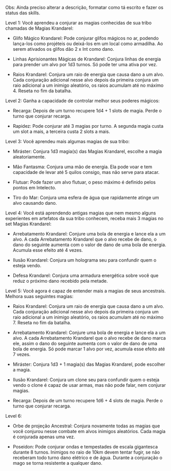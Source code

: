 
Obs: Ainda preciso alterar a descrição, formatar como tá escrito e fazer os status das skills.

Level 1: Você aprendeu a conjurar as magias conhecidas de sua tribo chamadas de Magias Krandarel:

- Glifo Mágico Krandarel: Pode conjurar glifos mágicos no ar, podendo lança-los como projéteis ou deixá-los em um local como armadilha. Ao serem ativados os glifos dão 2 x Int como dano.

- Linhas Aprisionantes Mágicas de Krandarel: Conjura linhas de energia para prender um alvo por 1d3 turnos. Só pode ter uma ativa por vez.

- Raios Krandarel: Conjura um raio de energia que causa dano a um alvo. Cada conjuração adicional nesse alvo depois da primeira conjura um raio adicional a um inimigo aleatório, os raios acumulam até no máximo 4. Reseta no fim da batalha.

Level 2: Ganha a capacidade de controlar melhor seus poderes mágicos:

- Recarga: Depois de um turno recupere 1d4 + 1 slots de magia. Perde o turno que conjurar recarga.

- Rapidez: Pode conjurar até 3 magias por turno. A segunda magia custa um slot a mais, a terceira custa 2 slots a mais.

Level 3: Você aprendeu mais algumas magias de sua tribo:

- Miráster: Conjura 1d3 magia(s) das Magias Krandarel, escolhe a magia aleatoriamente.

- Mão Fantasma: Conjura uma mão de energia. Ela pode voar e tem capacidade de levar até 5 quilos consigo, mas não serve para atacar.

- Flutuar: Pode fazer um alvo flutuar, o peso máximo é definido pelos pontos em Intelecto.

- Tiro do Mar: Conjura uma esfera de água que rapidamente atinge um alvo causando dano.

Level 4: Você está aprendendo antigas magias que nem mesmo alguns experientes em artefatos da sua tribo conhecem, receba mais 3 magias no set Magias Krandarel:

- Arrebatamento Krandarel: Conjure uma bola de energia e lance ela a um alvo. A cada Arrebatamento Krandarel que o alvo recebe de dano, o dano do seguinte aumenta com o valor de dano de uma bola de energia. Acumula esse efeito até 4 vezes.

- Ilusão Krandarel: Conjura um holograma seu para confundir quem o esteja vendo.

- Defesa Krandarel: Conjura uma armadura energética sobre você que reduz o próximo dano recebido pela metade.

Level 5: Você agora é capaz de entender mais a magias de seus ancestrais. Melhora suas seguintes magias:

- Raios Krandarel: Conjura um raio de energia que causa dano a um alvo. Cada conjuração adicional nesse alvo depois da primeira conjura um raio adicional a um inimigo aleatório, os raios acumulam até no máximo 7. Reseta no fim da batalha.

- Arrebatamento Krandarel: Conjure uma bola de energia e lance ela a um alvo. A cada Arrebatamento Krandarel que o alvo recebe de dano marca ele, assim o dano do seguinte aumenta com o valor de dano de uma bola de energia. Só pode marcar 1 alvo por vez, acumula esse efeito até 7 vezes.

- Miráster: Conjura 1d3 + 1 magia(s) das Magias Krandarel, pode escolher a magia.

- Ilusão Krandarel: Conjura um clone seu para confundir quem o esteja vendo o clone é capaz de usar armas, mas não pode falar, nem conjurar magias.

- Recarga: Depois de um turno recupere 1d6 + 4 slots de magia. Perde o turno que conjurar recarga.

Level 6:

- Orbe de projeção Ancestral: Conjura novamente todas as magias que você conjurou nesse combate em alvos inimigos aleatórios. Cada magia é conjurada apenas uma vez.

- Poseidon: Pode conjurar ondas e tempestades de escala gigantesca durante 8 turnos. Inimigos no raio de 10km devem tentar fugir, se não receberam todo turno dano elétrico e de água. Durante a conjuração o mago se torna resistente a qualquer dano.